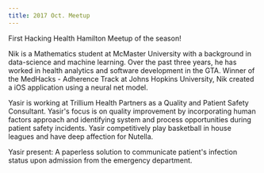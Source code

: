 ```yaml
---
title: 2017 Oct. Meetup
---
```

First Hacking Health Hamilton Meetup of the season!

Nik is a Mathematics student at McMaster University with a background in data-science and machine learning. Over the past three years, he has worked in health analytics and software development in the GTA. Winner of the MedHacks - Adherence Track at Johns Hopkins University, Nik created a iOS application using a neural net model.

Yasir is working at Trillium Health Partners as a Quality and Patient Safety Consultant. Yasir's focus is on quality improvement by incorporating human factors approach and identifying system and process opportunities during patient safety incidents. Yasir competitively play basketball in house leagues and have deep affection for Nutella.

Yasir present: A paperless solution to communicate patient's infection status upon admission from the emergency department.